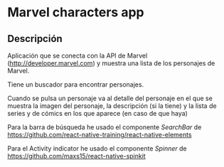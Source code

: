 # Marvel characters app
## Descripción
Aplicación que se conecta con la API de Marvel (http://developer.marvel.com) y muestra una lista de los personajes de Marvel.

Tiene un buscador para encontrar personajes.

Cuando se pulsa un personaje va al detalle del personaje en el que se muestra la imagen del personaje, la descripción (si la tiene) y la lista de series y de cómics en los que aparece (en caso de que haya)

Para la barra de búsqueda he usado el componente *SearchBar* de https://github.com/react-native-training/react-native-elements

Para el Activity indicator he usado el componente *Spinner* de https://github.com/maxs15/react-native-spinkit
